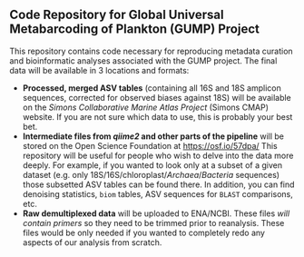 ## Code Repository for Global Universal Metabarcoding of Plankton (GUMP) Project

This repository contains code necessary for reproducing metadata curation and bioinformatic analyses associated with the GUMP project. The final data will be available in 3 locations and formats:

- **Processed, merged ASV tables** (containing all 16S and 18S amplicon sequences, corrected for observed biases against 18S) will be available on the *Simons Collaborative Marine Atlas Project* (Simons CMAP) website. If you are not sure which data to use, this is probably your best bet.
- **Intermediate files from *qiime2* and other parts of the pipeline** will be stored on the Open Science Foundation at https://osf.io/57dpa/ This repository will be useful for people who wish to delve into the data more deeply. For example, if you wanted to look only at a subset of a given dataset (e.g. only 18S/16S/chloroplast/*Archaea*/*Bacteria* sequences) those subsetted ASV tables can be found there. In addition, you can find denoising statistics, `biom` tables, ASV sequences for `BLAST` comparisons, etc.
- **Raw demultiplexed data** will be uploaded to ENA/NCBI. These files *will contain primers* so they need to be trimmed prior to reanalysis. These files would be only needed if you wanted to completely redo any aspects of our analysis from scratch.
